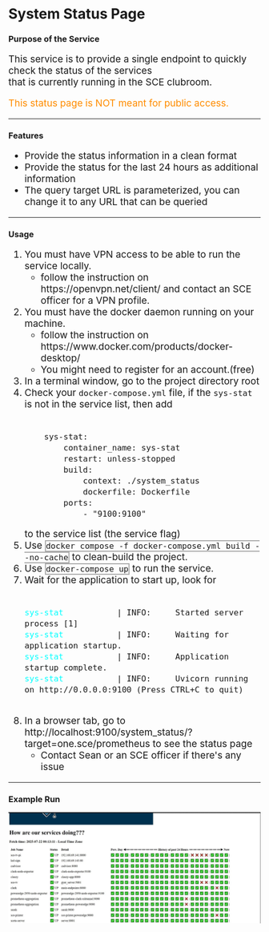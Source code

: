 <h1>System Status Page</h1>
<h3>Purpose of the Service</h3>
<p style="font-size: 19px;">This service is to provide a single endpoint to quickly check the status of the services<br>
that is currently running in the SCE clubroom.</p>
<p style="font-size: 19px; color: darkorange;">This status page is NOT meant for public access.</p>
<hr>
<h3>Features</h3>
<ul style="font-size: 19px;">
    <li>Provide the status information in a clean format</li>
    <li>Provide the status for the last 24 hours as additional information</li>
    <li>The query target URL is parameterized, you can change it to any URL that can be queried</li>
</ul>
<hr>
<h3>Usage</h3>
<ol style="font-size: 19px;">
    <li>You must have VPN access to be able to run the service locally.
        <ul> <li>follow the instruction on <a>https://openvpn.net/client/</a> and contact an SCE officer for a VPN profile.</li>
        </ul>
    </li>
    <li>You must have the docker daemon running on your machine.
        <ul>
            <li>follow the instruction on <a>https://www.docker.com/products/docker-desktop/</a></li>
            <li>You might need to register for an account.(free)</li>
        </ul>
    </li>
    <li>In a terminal window, go to the project directory root</li>
    <li>Check your <code>docker-compose.yml</code> file, if the <code>sys-stat</code> is not in the service list, then
    add <pre><code> 
    sys-stat:
        container_name: sys-stat
        restart: unless-stopped
        build:
            context: ./system_status
            dockerfile: Dockerfile
        ports:
            - "9100:9100"</code></pre> to the service list (the service flag)</li>
    <li>Use <code style="border: 2px solid darkgray; background-color: transparent">docker compose -f docker-compose.yml build --no-cache</code> to clean-build the project.
    </li>
    <li>Use <code style="border: 2px solid darkgray; background-color: transparent">docker-compose up</code>
         to run the service.
    </li>
    <li>Wait for the application to start up, look for 
        <pre><code>
<span style="color: aqua;">sys-stat</span>           | INFO:     Started server process [1]
<span style="color: aqua;">sys-stat</span>           | INFO:     Waiting for application startup.
<span style="color: aqua;">sys-stat</span>           | INFO:     Application startup complete.                                                                           
<span style="color: aqua;">sys-stat</span>           | INFO:     Uvicorn running on http://0.0.0.0:9100 (Press CTRL+C to quit)
        </code></pre>
    </li>
<li>In a browser tab, go to <a>http://localhost:9100/system_status/?target=one.sce/prometheus</a> to see the status page
        <ul>
            <li>Contact Sean or an SCE officer if there's any issue</li>
        </ul>
    </li>
</ol>
<hr>
<h3>Example Run</h3>
<img src="sample_run.jpg" alt="sample run screenshot">

